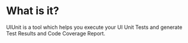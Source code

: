 # What is it?
UIUnit is a tool which helps you execute your UI Unit Tests and generate Test Results and Code Coverage Report.
